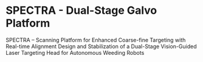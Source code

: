 # SPECTRA - Dual-Stage Galvo Platform
SPECTRA – Scanning Platform for Enhanced Coarse-fine Targeting with Real-time Alignment
Design and Stabilization of a Dual-Stage Vision-Guided Laser Targeting Head for Autonomous Weeding Robots
